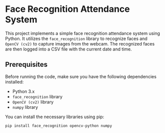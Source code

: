 # Face Recognition Attendance System

This project implements a simple face recognition attendance system using Python. It utilizes the `face_recognition` library to recognize faces and `OpenCV (cv2)` to capture images from the webcam. The recognized faces are then logged into a CSV file with the current date and time.

## Prerequisites

Before running the code, make sure you have the following dependencies installed:

- Python 3.x
- `face_recognition` library
- `OpenCV (cv2)` library
- `numpy` library

You can install the necessary libraries using pip:

```bash
pip install face_recognition opencv-python numpy
